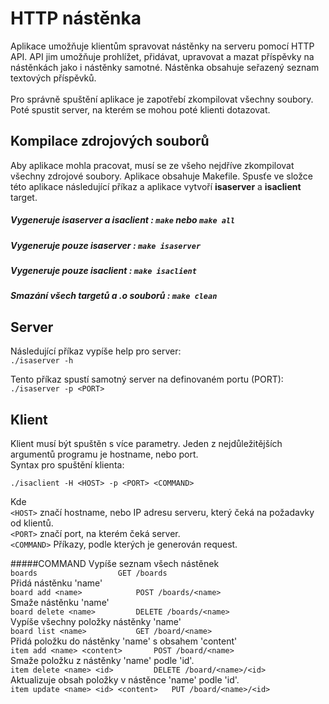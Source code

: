 # HTTP nástěnka
 Aplikace umožňuje klientům spravovat nástěnky na serveru pomocí HTTP API. API jim umožňuje prohlížet, přidávat, upravovat a mazat příspěvky na nástěnkách jako i nástěnky samotné. Nástěnka obsahuje seřazený seznam textových příspěvků.
<br>
<br>
Pro správně spuštění aplikace je zapotřebí zkompilovat všechny soubory. Poté spustit server, na kterém se mohou poté klienti dotazovat.

## Kompilace zdrojových souborů
Aby aplikace mohla pracovat, musí se ze všeho nejdříve zkompilovat všechny zdrojové soubory. Aplikace obsahuje Makefile.
Spusťe ve složce této aplikace následující příkaz a aplikace vytvoří **isaserver** a **isaclient** target.

##### Vygeneruje _isaserver_ a _isaclient_ : <r>``make`` nebo `make all`
##### Vygeneruje pouze _isaserver_ : ``make isaserver``
##### Vygeneruje pouze _isaclient_ : ``make isaclient``
##### Smazání všech targetů a .o souborů : ``make clean``

## Server

Následující příkaz vypíše help pro server: <br>
``./isaserver -h``

Tento příkaz spustí samotný server na definovaném portu (PORT): <br>
``./isaserver -p <PORT>``

## Klient

Klient musí být spuštěn s více parametry. Jeden z nejdůležitějších argumentů programu je hostname, nebo port.
<br>
Syntax pro spuštění klienta:<br>

``./isaclient -H <HOST> -p <PORT> <COMMAND>``

Kde <br>
``<HOST>`` značí hostname, nebo IP adresu serveru, který čeká na požadavky od klientů.<br>
``<PORT>`` značí port, na kterém čeká server.<br>
``<COMMAND>`` Příkazy, podle kterých je generován request. 

#####COMMAND
Vypíše seznam všech nástěnek <br>
``
boards					GET /boards
``
<br>
Přidá nástěnku 'name' <br>
``
board add <name>			POST /boards/<name>
``
<br>
Smaže nástěnku 'name'<br>
``
board delete <name>			DELETE /boards/<name>
``
<br>
Vypíše všechny položky nástěnky 'name' <br>
``
board list <name>			GET /board/<name>
``
<br>
Přidá položku do nástěnky 'name' s obsahem 'content'<br>
``
item add <name> <content>		POST /board/<name>
``
<br>
Smaže položku z nástěnky 'name' podle 'id'.<br>
``
item delete <name> <id>			DELETE /board/<name>/<id>
``
<br>
Aktualizuje obsah položky v nástěnce 'name' podle 'id'.<br>
``
item update <name> <id> <content>	PUT /board/<name>/<id>
``
<br>






